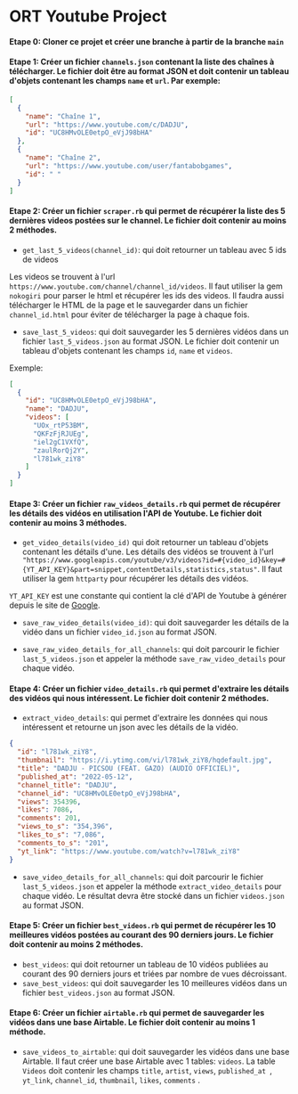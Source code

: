 # ORT Youtube Project

#### Etape 0: Cloner ce projet et créer une branche à partir de la branche `main`

#### Etape 1: Créer un fichier `channels.json` contenant la liste des chaînes à télécharger. Le fichier doit être au format JSON et doit contenir un tableau d'objets contenant les champs `name` et `url`. Par exemple:

```json
[
  {
    "name": "Chaîne 1",
    "url": "https://www.youtube.com/c/DADJU",
    "id": "UC8HMvOLE0etpO_eVjJ98bHA"
  },
  {
    "name": "Chaîne 2",
    "url": "https://www.youtube.com/user/fantabobgames",
    "id": " "
  }
]
```

#### Etape 2: Créer un fichier `scraper.rb` qui permet de récupérer la liste des 5 dernières videos postées sur le channel. Le fichier doit contenir au moins 2 méthodes.

- `get_last_5_videos(channel_id)`: qui doit retourner un tableau avec 5 ids de videos

Les videos se trouvent à l'url `https://www.youtube.com/channel/channel_id/videos`. Il faut utiliser la gem `nokogiri` pour parser le html et récupérer les ids des videos. Il faudra aussi télécharger le HTML de la page et le sauvegarder dans un fichier `channel_id.html` pour éviter de télécharger la page à chaque fois.

- `save_last_5_videos`: qui doit sauvegarder les 5 dernières vidéos dans un fichier `last_5_videos.json` au format JSON. Le fichier doit contenir un tableau d'objets contenant les champs `id`, `name` et `videos`.

Exemple:

```json
[
  {
    "id": "UC8HMvOLE0etpO_eVjJ98bHA",
    "name": "DADJU",
    "videos": [
      "UOx_rtP53BM",
      "QKFzFjRJUEg",
      "iel2gC1VXfQ",
      "zaulRorQj2Y",
      "l781wk_ziY8"
    ]
  }
]
```

#### Etape 3: Créer un fichier `raw_videos_details.rb` qui permet de récupérer les détails des vidéos en utilisation l'API de Youtube. Le fichier doit contenir au moins 3 méthodes.

- `get_video_details(video_id)` qui doit retourner un tableau d'objets contenant les détails d'une. Les détails des vidéos se trouvent à l'url ` "https://www.googleapis.com/youtube/v3/videos?id=#{video_id}&key=#{YT_API_KEY}&part=snippet,contentDetails,statistics,status"`. Il faut utiliser la gem `httparty` pour récupérer les détails des vidéos.

`YT_API_KEY` est une constante qui contient la clé d'API de Youtube à générer depuis le site de [Google](https://console.cloud.google.com/).

- `save_raw_video_details(video_id)`: qui doit sauvegarder les détails de la vidéo dans un fichier `video_id.json` au format JSON.

- `save_raw_video_details_for_all_channels`: qui doit parcourir le fichier `last_5_videos.json` et appeler la méthode `save_raw_video_details` pour chaque vidéo.

#### Etape 4: Créer un fichier `video_details.rb` qui permet d'extraire les détails des vidéos qui nous intéressent. Le fichier doit contenir 2 méthodes.

- `extract_video_details`: qui permet d'extraire les données qui nous intéressent et retourne un json avec les détails de la vidéo.

```json
{
  "id": "l781wk_ziY8",
  "thumbnail": "https://i.ytimg.com/vi/l781wk_ziY8/hqdefault.jpg",
  "title": "DADJU - PICSOU (FEAT. GAZO) (AUDIO OFFICIEL)",
  "published_at": "2022-05-12",
  "channel_title": "DADJU",
  "channel_id": "UC8HMvOLE0etpO_eVjJ98bHA",
  "views": 354396,
  "likes": 7086,
  "comments": 201,
  "views_to_s": "354,396",
  "likes_to_s": "7,086",
  "comments_to_s": "201",
  "yt_link": "https://www.youtube.com/watch?v=l781wk_ziY8"
}
```

- `save_video_details_for_all_channels`: qui doit parcourir le fichier `last_5_videos.json` et appeler la méthode `extract_video_details` pour chaque vidéo. Le résultat devra être stocké dans un fichier `videos.json` au format JSON.

#### Etape 5: Créer un fichier `best_videos.rb` qui permet de récupérer les 10 meilleures vidéos postées au courant des 90 derniers jours. Le fichier doit contenir au moins 2 méthodes.

- `best_videos`: qui doit retourner un tableau de 10 vidéos publiées au courant des 90 derniers jours et triées par nombre de vues décroissant.
- `save_best_videos`: qui doit sauvegarder les 10 meilleures vidéos dans un fichier `best_videos.json` au format JSON.

#### Etape 6: Créer un fichier `airtable.rb` qui permet de sauvegarder les vidéos dans une base Airtable. Le fichier doit contenir au moins 1 méthode.

- `save_videos_to_airtable`: qui doit sauvegarder les vidéos dans une base Airtable. Il faut créer une base Airtable avec 1 tables: `videos`. La table `Videos` doit contenir les champs `title`, `artist`, `views`, `published_at `, `yt_link`, `channel_id`, `thumbnail`, `likes`, `comments` .
